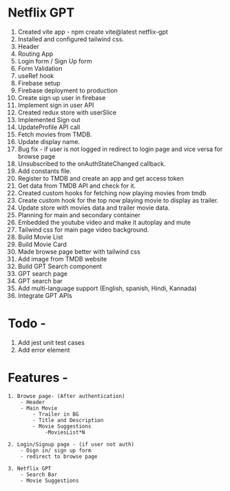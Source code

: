 # Netflix GPT

1. Created vite app - npm create vite@latest netflix-gpt
2. Installed and configured tailwind css.
3. Header
4. Routing App
5. Login form / Sign Up form
6. Form Validation
7. useRef hook
8. Firebase setup
9. Firebase deployment to production
10. Create sign up user in firebase
11. Implement sign in user API
12. Created redux store with userSlice
13. Implemented Sign out
14. UpdateProfile API call
15. Fetch movies from TMDB.
16. Update display name.
17. Bug fix - if user is not logged in redirect to login page and vice versa for browse page
18. Unsubscribed to the onAuthStateChanged callback.
19. Add constants file.
20. Register to TMDB and create an app and get access token
21. Get data from TMDB API and check for it.
22. Created custom hooks for fetching now playing movies from tmdb
23. Create custom hook for the top now playing movie to display as trailer.
24. Update store with movies data and trailer movie data.
25. Planning for main and secondary container
26. Embedded the youtube video and make it autoplay and mute
27. Tailwind css for main page video background.
28. Build Movie List
29. Build Movie Card
30. Made browse page better with tailwind css
31. Add image from TMDB website
32. Build GPT Search component
33. GPT search page
34. GPT search bar
35. Add multi-language support (English, spanish, Hindi, Kannada)
36. Integrate GPT APIs

# Todo -

1. Add jest unit test cases
2. Add error element

# Features -

    1. Browse page- (After authentication)
        - Header
        - Main Movie
            - Trailer in BG
            - Title and Description
            - Movie Suggestions
                -MoviesList*N

    2. Login/Signup page - (if user not auth)
        - Dign in/ sign up form
        - redirect to browse page

    3. Netflix GPT
        - Search Bar
        - Movie Suggestions
